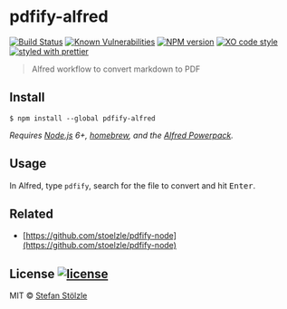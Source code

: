 # pdfify-alfred
[![Build Status](https://travis-ci.org/stoelzle/pdfify-alfred.svg?branch=master)](https://travis-ci.org/stoelzle/pdfify-alfred) [![Known Vulnerabilities](https://snyk.io/test/github/stoelzle/pdfify-alfred/badge.svg)](https://snyk.io/test/github/stoelzle/pdfify-alfred) [![NPM version](https://img.shields.io/npm/v/pdfify-alfred.svg)](https://www.npmjs.com/package/pdfify-alfred) [![XO code style](https://img.shields.io/badge/code_style-XO-5ed9c7.svg)](https://github.com/sindresorhus/xo) [![styled with prettier](https://img.shields.io/badge/styled_with-prettier-ff69b4.svg)](https://github.com/prettier/prettier)

> Alfred workflow to convert markdown to PDF


## Install

```
$ npm install --global pdfify-alfred
```

*Requires [Node.js](https://nodejs.org) 6+, [homebrew](https://brew.sh/), and the [Alfred Powerpack](https://www.alfredapp.com/powerpack/).*


## Usage

In Alfred, type `pdfify`, search for the file to convert and hit <kbd>Enter</kbd>.


## Related
- [https://github.com/stoelzle/pdfify-node](https://github.com/stoelzle/pdfify-node)


## License [![license](https://img.shields.io/github/license/stoelzle/pdfify-alfred.svg)](https://github.com/stoelzle/pdfify-alfred/blob/master/license)
MIT © [Stefan Stölzle](https://github.com/stoe)
